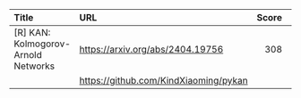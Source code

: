 | Title                               | URL                                   |   Score | Date                |
|:------------------------------------|:--------------------------------------|--------:|:--------------------|
| [R] KAN: Kolmogorov-Arnold Networks | https://arxiv.org/abs/2404.19756      |     308 | 2024-05-01 17:03:23 |
|                                     | https://github.com/KindXiaoming/pykan |         |                     |